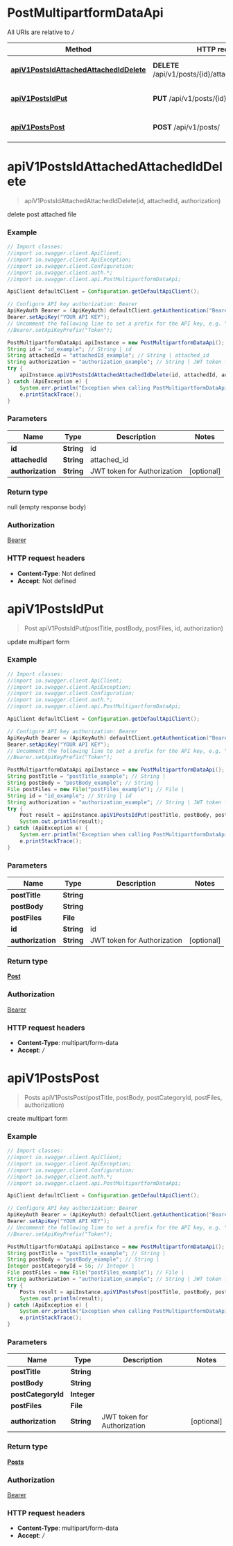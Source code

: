 # PostMultipartformDataApi

All URIs are relative to */*

Method | HTTP request | Description
------------- | ------------- | -------------
[**apiV1PostsIdAttachedAttachedIdDelete**](PostMultipartformDataApi.md#apiV1PostsIdAttachedAttachedIdDelete) | **DELETE** /api/v1/posts/{id}/attached/{attached_id} | delete post attached file
[**apiV1PostsIdPut**](PostMultipartformDataApi.md#apiV1PostsIdPut) | **PUT** /api/v1/posts/{id}/ | update multipart form
[**apiV1PostsPost**](PostMultipartformDataApi.md#apiV1PostsPost) | **POST** /api/v1/posts/ | create multipart form

<a name="apiV1PostsIdAttachedAttachedIdDelete"></a>
# **apiV1PostsIdAttachedAttachedIdDelete**
> apiV1PostsIdAttachedAttachedIdDelete(id, attachedId, authorization)

delete post attached file

### Example
```java
// Import classes:
//import io.swagger.client.ApiClient;
//import io.swagger.client.ApiException;
//import io.swagger.client.Configuration;
//import io.swagger.client.auth.*;
//import io.swagger.client.api.PostMultipartformDataApi;

ApiClient defaultClient = Configuration.getDefaultApiClient();

// Configure API key authorization: Bearer
ApiKeyAuth Bearer = (ApiKeyAuth) defaultClient.getAuthentication("Bearer");
Bearer.setApiKey("YOUR API KEY");
// Uncomment the following line to set a prefix for the API key, e.g. "Token" (defaults to null)
//Bearer.setApiKeyPrefix("Token");

PostMultipartformDataApi apiInstance = new PostMultipartformDataApi();
String id = "id_example"; // String | id
String attachedId = "attachedId_example"; // String | attached_id
String authorization = "authorization_example"; // String | JWT token for Authorization
try {
    apiInstance.apiV1PostsIdAttachedAttachedIdDelete(id, attachedId, authorization);
} catch (ApiException e) {
    System.err.println("Exception when calling PostMultipartformDataApi#apiV1PostsIdAttachedAttachedIdDelete");
    e.printStackTrace();
}
```

### Parameters

Name | Type | Description  | Notes
------------- | ------------- | ------------- | -------------
 **id** | **String**| id |
 **attachedId** | **String**| attached_id |
 **authorization** | **String**| JWT token for Authorization | [optional]

### Return type

null (empty response body)

### Authorization

[Bearer](../README.md#Bearer)

### HTTP request headers

 - **Content-Type**: Not defined
 - **Accept**: Not defined

<a name="apiV1PostsIdPut"></a>
# **apiV1PostsIdPut**
> Post apiV1PostsIdPut(postTitle, postBody, postFiles, id, authorization)

update multipart form

### Example
```java
// Import classes:
//import io.swagger.client.ApiClient;
//import io.swagger.client.ApiException;
//import io.swagger.client.Configuration;
//import io.swagger.client.auth.*;
//import io.swagger.client.api.PostMultipartformDataApi;

ApiClient defaultClient = Configuration.getDefaultApiClient();

// Configure API key authorization: Bearer
ApiKeyAuth Bearer = (ApiKeyAuth) defaultClient.getAuthentication("Bearer");
Bearer.setApiKey("YOUR API KEY");
// Uncomment the following line to set a prefix for the API key, e.g. "Token" (defaults to null)
//Bearer.setApiKeyPrefix("Token");

PostMultipartformDataApi apiInstance = new PostMultipartformDataApi();
String postTitle = "postTitle_example"; // String | 
String postBody = "postBody_example"; // String | 
File postFiles = new File("postFiles_example"); // File | 
String id = "id_example"; // String | id
String authorization = "authorization_example"; // String | JWT token for Authorization
try {
    Post result = apiInstance.apiV1PostsIdPut(postTitle, postBody, postFiles, id, authorization);
    System.out.println(result);
} catch (ApiException e) {
    System.err.println("Exception when calling PostMultipartformDataApi#apiV1PostsIdPut");
    e.printStackTrace();
}
```

### Parameters

Name | Type | Description  | Notes
------------- | ------------- | ------------- | -------------
 **postTitle** | **String**|  |
 **postBody** | **String**|  |
 **postFiles** | **File**|  |
 **id** | **String**| id |
 **authorization** | **String**| JWT token for Authorization | [optional]

### Return type

[**Post**](Post.md)

### Authorization

[Bearer](../README.md#Bearer)

### HTTP request headers

 - **Content-Type**: multipart/form-data
 - **Accept**: */*

<a name="apiV1PostsPost"></a>
# **apiV1PostsPost**
> Posts apiV1PostsPost(postTitle, postBody, postCategoryId, postFiles, authorization)

create multipart form

### Example
```java
// Import classes:
//import io.swagger.client.ApiClient;
//import io.swagger.client.ApiException;
//import io.swagger.client.Configuration;
//import io.swagger.client.auth.*;
//import io.swagger.client.api.PostMultipartformDataApi;

ApiClient defaultClient = Configuration.getDefaultApiClient();

// Configure API key authorization: Bearer
ApiKeyAuth Bearer = (ApiKeyAuth) defaultClient.getAuthentication("Bearer");
Bearer.setApiKey("YOUR API KEY");
// Uncomment the following line to set a prefix for the API key, e.g. "Token" (defaults to null)
//Bearer.setApiKeyPrefix("Token");

PostMultipartformDataApi apiInstance = new PostMultipartformDataApi();
String postTitle = "postTitle_example"; // String | 
String postBody = "postBody_example"; // String | 
Integer postCategoryId = 56; // Integer | 
File postFiles = new File("postFiles_example"); // File | 
String authorization = "authorization_example"; // String | JWT token for Authorization
try {
    Posts result = apiInstance.apiV1PostsPost(postTitle, postBody, postCategoryId, postFiles, authorization);
    System.out.println(result);
} catch (ApiException e) {
    System.err.println("Exception when calling PostMultipartformDataApi#apiV1PostsPost");
    e.printStackTrace();
}
```

### Parameters

Name | Type | Description  | Notes
------------- | ------------- | ------------- | -------------
 **postTitle** | **String**|  |
 **postBody** | **String**|  |
 **postCategoryId** | **Integer**|  |
 **postFiles** | **File**|  |
 **authorization** | **String**| JWT token for Authorization | [optional]

### Return type

[**Posts**](Posts.md)

### Authorization

[Bearer](../README.md#Bearer)

### HTTP request headers

 - **Content-Type**: multipart/form-data
 - **Accept**: */*

